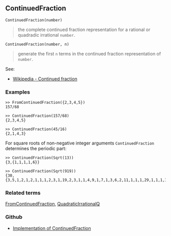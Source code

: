 ## ContinuedFraction

```
ContinuedFraction(number)
```
 
> the complete continued fraction representation for a rational or quadradic irrational `number`. 

```
ContinuedFraction(number, n)
```
 
> generate the first `n` terms in the continued fraction representation of `number`. 

See:  
* [Wikipedia - Continued fraction](https://en.wikipedia.org/wiki/Continued_fraction)
 
### Examples

```
>> FromContinuedFraction({2,3,4,5})
157/68

>> ContinuedFraction(157/68)
{2,3,4,5} 

>> ContinuedFraction(45/16)
{2,1,4,3}
```

For square roots of non-negative integer arguments `ContinuedFraction` determines the periodic part:

```
>> ContinuedFraction(Sqrt(13))
{3,{1,1,1,1,6}}

>> ContinuedFraction(Sqrt(919))
{30,{3,5,1,2,1,2,1,1,1,2,3,1,19,2,3,1,1,4,9,1,7,1,3,6,2,11,1,1,1,29,1,1,1,11,2,6,3,1,7,1,9,4,1,1,3,2,19,1,3,2,1,1,1,2,1,2,1,5,3,60}}
```

### Related terms 
[FromContinuedFraction](FromContinuedFraction.md), [QuadraticIrrationalQ](QuadraticIrrationalQ.md)

### Github

* [Implementation of ContinuedFraction](https://github.com/axkr/symja_android_library/blob/master/symja_android_library/matheclipse-core/src/main/java/org/matheclipse/core/builtin/NumberTheory.java#L939) 
